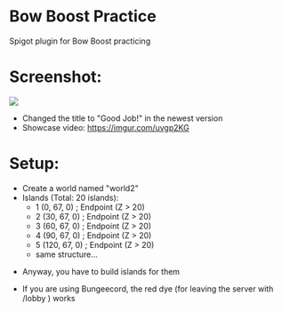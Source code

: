 # Bow Boost Practice
Spigot plugin for Bow Boost practicing

# Screenshot:
<img src="https://imgur.com/DEPYxpe.png">

 - Changed the title to "Good Job!" in the newest version
 - Showcase video: https://imgur.com/uvgp2KG

# Setup:
 - Create a world named "world2"
 - Islands (Total:  20 islands):
   - 1 (0, 67, 0) ; Endpoint (Z > 20)
   - 2 (30, 67, 0) ; Endpoint (Z > 20)
   - 3 (60, 67, 0) ; Endpoint (Z > 20)
   - 4 (90, 67, 0) ; Endpoint (Z > 20)
   - 5 (120, 67, 0) ; Endpoint (Z > 20)
   - same structure...
  + Anyway, you have to build islands for them

 - If you are using Bungeecord, the red dye (for leaving the server with /lobby ) works